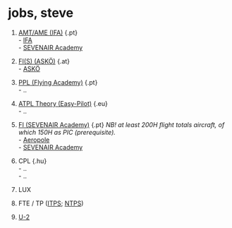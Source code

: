 # jobs, steve

1. [AMT/AME (IFA)](https://ifa-training.com/courses/aircraft-maintenance-technician/) {.pt} \
       - [IFA](https://ifa-industries.com/) \
       - [SEVENAIR Academy](https://www.sevenair.com/flight-instructor-course)
   
3. [FI(S) (ASKÖ)](https://www.flugsport-wien.at/gb/segelflug/segelflugausbildung/) {.at} \
       - [ASKÖ](https://www.flugsport-wien.at/gb/)
   
4. [PPL (Flying Academy)](https://portugal.flyingacademy.com/) {.pt} \
       - ..
   
5. [ATPL Theory (Easy-Pilot)](https://www.easy-pilot.com/atpl-theory) {.eu} \
       - ..
   
6. [FI (SEVENAIR Academy)](https://www.sevenair.com/flight-instructor-course) {.pt} *NB! at least 200H flight totals aircraft, of which 150H as PIC (prerequisite).* \
       - [Aeropole](https://www.aeropole.fi/join-us/) \
       - [SEVENAIR Academy](https://www.sevenair.com/)

7. CPL {.hu} \
       - .. \
       - .. 

11. LUX
12. FTE / TP ([ITPS](https://itpscanada.com/); [NTPS](https://ntps.edu/masters-degree/))
13. [U-2](https://en.wikipedia.org/wiki/Lockheed_U-2)
